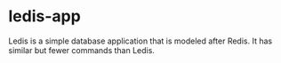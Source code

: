 # ledis-app
Ledis is a simple database application that is modeled after Redis.
It has similar but fewer commands than Ledis.
